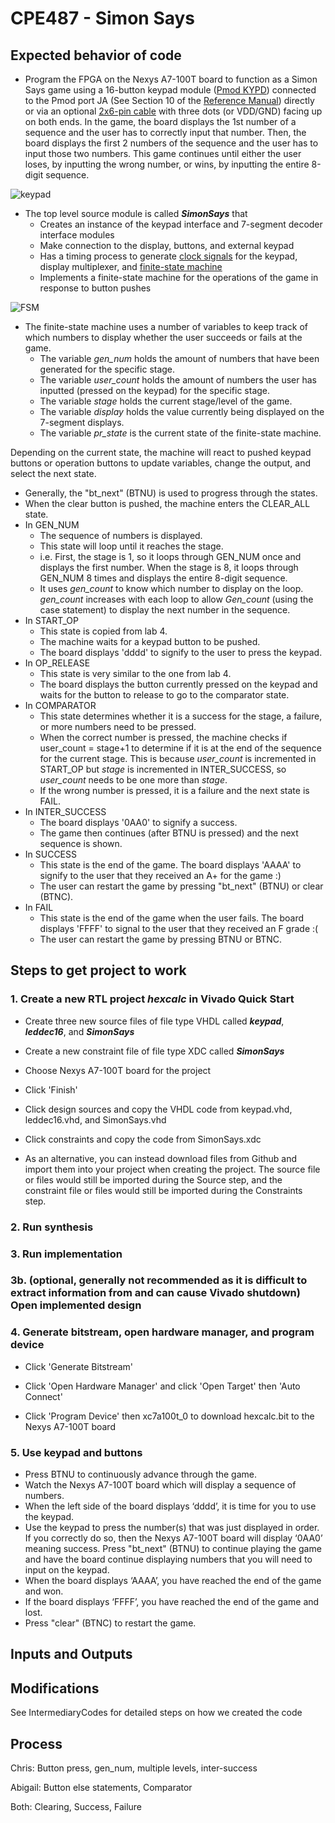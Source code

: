 # CPE487 - Simon Says

## Expected behavior of code
* Program the FPGA on the Nexys A7-100T board to function as a Simon Says game using a 16-button keypad module ([Pmod KYPD](https://store.digilentinc.com/pmod-kypd-16-button-keypad/)) connected to the Pmod port JA (See Section 10 of the [Reference Manual](https://reference.digilentinc.com/_media/reference/programmable-logic/nexys-a7/nexys-a7_rm.pdf)) directly or via an optional [2x6-pin cable](https://digilent.com/shop/2x6-pin-pmod-cable/) with three dots (or VDD/GND) facing up on both ends. In the game, the board displays the 1st number of a sequence and the user has to correctly input that number. Then, the board displays the first 2 numbers of the sequence and the user has to input those two numbers. This game continues until either the user loses, by inputting the wrong number, or wins, by inputting the entire 8-digit sequence.

![keypad](kypd.png)

* The top level source module is called **_SimonSays_** that
  * Creates an instance of the keypad interface and 7-segment decoder interface modules
  * Make connection to the display, buttons, and external keypad
  * Has a timing process to generate [clock signals](https://en.wikipedia.org/wiki/Clock_signal) for the keypad, display multiplexer, and [finite-state machine](https://en.wikipedia.org/wiki/Finite-state_machine)
  * Implements a finite-state machine for the operations of the game in response to button pushes

![FSM](FSM.png)

* The finite-state machine uses a number of variables to keep track of which numbers to display whether the user succeeds or fails at the game.
  * The variable _gen_num_ holds the amount of numbers that have been generated for the specific stage.
  * The variable _user_count_ holds the amount of numbers the user has inputted (pressed on the keypad) for the specific stage.
  * The variable _stage_ holds the current stage/level of the game.
  * The variable _display_ holds the value currently being displayed on the 7-segment displays.
  * The variable _pr_state_ is the current state of the finite-state machine.

Depending on the current state, the machine will react to pushed keypad buttons or operation buttons to update variables, change the output, and select the next state.
* Generally, the "bt_next" (BTNU) is used to progress through the states.
* When the clear button is pushed, the machine enters the CLEAR_ALL state.
* In GEN_NUM
  * The sequence of numbers is displayed.
  * This state will loop until it reaches the stage.
  * i.e. First, the stage is 1, so it loops through GEN_NUM once and displays the first number. When the stage is 8, it loops through GEN_NUM 8 times and displays the entire 8-digit sequence.
  * It uses _gen_count_ to know which number to display on the loop. _gen_count_ increases with each loop to allow _Gen_count_ (using the case statement) to display the next number in the sequence.
 * In START_OP
   * This state is copied from lab 4.
   * The machine waits for a keypad button to be pushed.
   * The board displays 'dddd' to signify to the user to press the keypad.
* In OP_RELEASE
  * This state is very similar to the one from lab 4.
  * The board displays the button currently pressed on the keypad and waits for the button to release to go to the comparator state.
* In COMPARATOR
  * This state determines whether it is a success for the stage, a failure, or more numbers need to be pressed.
  * When the correct number is pressed, the machine checks if user_count  = stage+1 to determine if it is at the end of the sequence for the current stage. This is because _user_count_ is incremented in START_OP but _stage_ is incremented in INTER_SUCCESS, so _user_count_ needs to be one more than _stage_.
  * If the wrong number is pressed, it is a failure and the next state is FAIL.
* In INTER_SUCCESS
  * The board displays '0AA0' to signify a success.
  * The game then continues (after BTNU is pressed) and the next sequence is shown.
* In SUCCESS
  * This state is the end of the game. The board displays 'AAAA' to signify to the user that they received an A+ for the game :)
  * The user can restart the game by pressing "bt_next" (BTNU) or clear (BTNC).
* In FAIL
  * This state is the end of the game when the user fails. The board displays 'FFFF' to signal to the user that they received an F grade :(
  * The user can restart the game by pressing BTNU or BTNC.


## Steps to get project to work

### 1. Create a new RTL project _hexcalc_ in Vivado Quick Start

* Create three new source files of file type VHDL called **_keypad_**, **_leddec16_**, and **_SimonSays_**

* Create a new constraint file of file type XDC called **_SimonSays_**

* Choose Nexys A7-100T board for the project

* Click 'Finish'

* Click design sources and copy the VHDL code from keypad.vhd, leddec16.vhd, and SimonSays.vhd

* Click constraints and copy the code from SimonSays.xdc

* As an alternative, you can instead download files from Github and import them into your project when creating the project. The source file or files would still be imported during the Source step, and the constraint file or files would still be imported during the Constraints step.

### 2. Run synthesis

### 3. Run implementation

### 3b. (optional, generally not recommended as it is difficult to extract information from and can cause Vivado shutdown) Open implemented design

### 4. Generate bitstream, open hardware manager, and program device

* Click 'Generate Bitstream'

* Click 'Open Hardware Manager' and click 'Open Target' then 'Auto Connect'

* Click 'Program Device' then xc7a100t_0 to download hexcalc.bit to the Nexys A7-100T board

### 5. Use keypad and buttons
* Press BTNU to continuously advance through the game.
* Watch the Nexys A7-100T board which will display a sequence of numbers.
* When the left side of the board displays ‘dddd’, it is time for you to use the keypad.
* Use the keypad to press the number(s) that was just displayed in order. If you correctly do so, then the Nexys A7-100T board will display ‘0AA0’ meaning success. Press "bt_next" (BTNU) to continue playing the game and have the board continue displaying numbers that you will need to input on the keypad.
* When the board displays ‘AAAA’, you have reached the end of the game and won.
* If the board displays ‘FFFF’, you have reached the end of the game and lost.
* Press "clear" (BTNC) to restart the game.


## Inputs and Outputs

## Modifications
See IntermediaryCodes for detailed steps on how we created the code

## Process

Chris: Button press, gen_num, multiple levels, inter-success

Abigail: Button else statements, Comparator

Both: Clearing, Success, Failure

